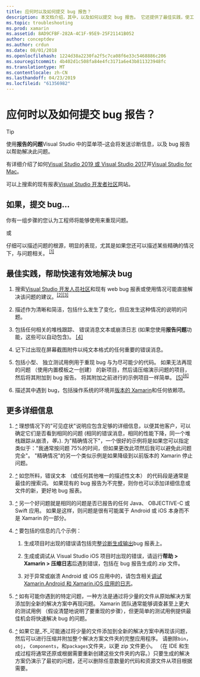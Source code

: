 ```yaml
---
title: 应何时以及如何提交 bug 报告？
description: 本文档介绍，其中，以及如何以提交 bug 报告。 它还提供了最佳实践，使工程师以便最好地诊断问题的 bug 报告。
ms.topic: troubleshooting
ms.prod: xamarin
ms.assetid: 8AD9CFBF-282A-4C1F-95E9-25F21141B052
author: conceptdev
ms.author: crdun
ms.date: 08/01/2018
ms.openlocfilehash: 1224d38a2230fa2f5c7ca08f6e33c5468886c206
ms.sourcegitcommit: 4b402d1c508fa84e4fc3171a6e43b811323948fc
ms.translationtype: MT
ms.contentlocale: zh-CN
ms.lasthandoff: 04/23/2019
ms.locfileid: "61356982"
---
```

# <a name="when-and-how-should-i-file-a-bug-report"></a>应何时以及如何提交 bug 报告？

> [!TIP]
> 使用**报告的问题**Visual Studio 中的菜单项&ndash;这会将发送诊断信息，以及 bug 报告以帮助解决此问题。
>
> 有详细介绍了如何[Visual Studio 2019 或 Visual Studio 2017](https://docs.microsoft.com/visualstudio/ide/how-to-report-a-problem-with-visual-studio)并[Visual Studio for Mac](https://docs.microsoft.com/visualstudio/mac/report-a-problem)。
>
> 可以上搜索的现有报表[Visual Studio 开发者社区](https://developercommunity.visualstudio.com/)网站。

## <a name="file-a-bug-if"></a>如果，提交 bug...

你有一组步骤的您认为工程师将能够使用来重现问题。

或

仔细可以描述问题的根源，明显的表现，尤其是如果您还可以描述某些精确的情况下，与问题相关。<sup> [[1]](#note-1)</sup>

## <a name="best-practices-to-help-address-bugs-quickly-and-efficiently"></a>最佳实践，帮助快速有效地解决 bug

1. <a name="ref-1" />搜索[Visual Studio 开发人员社区](https://developercommunity.visualstudio.com/)和现有 web bug 报表或使用情况可能直接解决该问题的建议。<sup>[[2]](#note-2)</sup><sup>[[3]](#note-3)</sup>

1. <a name="ref-2" />描述作为清晰和简洁，包括什么发生了变化，但应发生这种情况的说明的问题。

1. <a name="ref-3" />包括任何相关的堆栈跟踪、 错误消息文本或崩溃日志 (如果您使用**报告问题**功能，这些可以自动包含)。 <sup>[[4]](#note-4)</sup>

1. <a name="ref-4" />记下过出现在屏幕截图附件以纯文本格式的任何重要的错误消息。

1. <a name="ref-5" />包括小型、 独立测试用例用于重现 bug 与为尽可能少的代码。  如果无法再现的问题 （使用内置模板之一创建） 的新项目，然后请压缩演示问题的项目，然后将其附加到 bug 报告。  将其附加之前进行的示例项目一样简单。<sup> [[5]](#note-5)</sup><sup>[[6]](#note-6)</sup>

1. <a name="ref-6" />描述其中遇到 bug，包括操作系统的环境并[版本的 Xamarin](~/cross-platform/troubleshooting/questions/version-logs.md)和任何依赖项。

## <a name="additional-details"></a>更多详细信息

1. <a name="note-1" />[*^*](#ref-1) 理想情况下的"可见症状"说明应包含足够的详细信息，以便其他客户，可以确定它们是否看到相同的问题 (相同的错误消息，相同的性能下降，同一个堆栈跟踪从崩溃，_等。_). 为"精确情况下"，一个很好的示例将是如果您可以指定类似于："我通常按问题 75%的时间，但如果更改此项然后我可以避免此问题完全"。 "精确情况"的另一个类似示例是如果降级到以前版本的 Xamarin 停止问题。

1. <a name="note-2" />[*^*](#ref-2) 如您所料，错误文本 （或任何其他唯一的描述性文本） 的代码段是通常是最佳的搜索词。 如果现有的 bug 报告为不完整，则你也可以添加详细信息或文件的新，更好地 bug 报表。

1. <a name="note-3" />[*^*](#ref-3) 另一个好问题就是相同的问题是否已报告的任何 Java、 OBJECTIVE-C 或 Swift 应用。 如果是这样，则问题是很有可能属于 Android 或 iOS 本身而不是 Xamarin 的一部分。

1. <a name="note-4" />[*^*](#ref-4) 要包括的信息的几个示例：

    1. 生成项目时出现的错误请包括完整[诊断生成输出](~/android/troubleshooting/troubleshooting.md#Diagnostic_MSBuild_Output)bug 报表上。

    1. 生成或调试从 Visual Studio iOS 项目时出现的错误，请运行**帮助 > Xamarin > 压缩日志**后遇到错误，包括在 bug 报告生成的.zip 文件。

    1. 对于异常或崩溃 Android 或 iOS 应用中的，请包含相关[调试 Xamarin.Android 和 Xamarin.iOS 应用的日志](~/cross-platform/troubleshooting/questions/version-logs.md#debug-logs-for-xamarin-apps)。

1. <a name="note-5" />[*^*](#ref-5) 如有可能你遇到的特定问题，一种方法是通过将少量的文件从原始解决方案添加到全新的解决方案中再现问题。 Xamarin 团队通常能够调查甚至上更大的测试用例 （假设清楚地说明了要重现的步骤），但更简单的测试用例提供最佳机会将快速解决 bug 的问题。

1. <a name="note-6" />[*^*](#ref-6) 如果它是_不_可能通过将少量的文件添加到全新的解决方案中再现该问题，然后可以进行压缩并附加整个解决方案文件夹的完整应用程序。 请删除`bin`， `obj`， `Components`，和`packages`文件夹，以更 zip 文件更小。 （在 IDE 和生成过程将通常还原或根据需要重新创建这些文件夹的内容。）只要生成的解决方案仍演示了最初的问题，还可以删除任意数量的代码和资源文件从项目根据需要。
